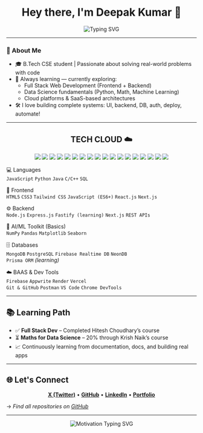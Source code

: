 <h1 align="center">Hey there, I'm Deepak Kumar 🍃</h1>

<p align="center">
  <img src="https://readme-typing-svg.herokuapp.com?font=Fira+Code&pause=1000&color=00FFFF&center=true&vCenter=true&width=650&lines=Full+Stack+Developer+%7C+Cloud+%2B+AI+Explorer;Passionate+about+building+real+projects+%26+clean+code;Python+%7C+JavaScript+Java+%7+%7C+%7C+C%2B%2B+%7C+SQL;React+%7C+Node.js+%7C+%7C+Express+%7C+Next.js" alt="Typing SVG" />
</p>

---
### 🚀 About Me

- 🎓 B.Tech CSE student | Passionate about solving real-world problems with code  
- 🧠 Always learning — currently exploring:
  - Full Stack Web Development (Frontend + Backend)
  - Data Science fundamentals (Python, Math, Machine Learning)
  - Cloud platforms & SaaS-based architectures
- 🛠️ I love building complete systems: UI, backend, DB, auth, deploy, automate!

---

<h2 align="center">TECH CLOUD ☁️</h2>

<p align="center">
  <img src="https://img.shields.io/badge/-JavaScript-black?style=for-the-badge&logo=javascript" />
  <img src="https://img.shields.io/badge/-Python-black?style=for-the-badge&logo=python" />
  <img src="https://img.shields.io/badge/-React-black?style=for-the-badge&logo=react" />
  <img src="https://img.shields.io/badge/-Node.js-black?style=for-the-badge&logo=node.js" />
  <img src="https://img.shields.io/badge/-Express-black?style=for-the-badge&logo=express" />
  <img src="https://img.shields.io/badge/-MongoDB-black?style=for-the-badge&logo=mongodb" />
  <img src="https://img.shields.io/badge/-PostgreSQL-black?style=for-the-badge&logo=postgresql" />
  <img src="https://img.shields.io/badge/-NeonDB-black?style=for-the-badge&logo=data:image/svg+xml;base64," />
  <img src="https://img.shields.io/badge/-Firebase-black?style=for-the-badge&logo=firebase" />
  <img src="https://img.shields.io/badge/-TailwindCSS-black?style=for-the-badge&logo=tailwind-css" />
  <img src="https://img.shields.io/badge/-Next.js-black?style=for-the-badge&logo=next.js" />
  <img src="https://img.shields.io/badge/-HTML5-black?style=for-the-badge&logo=html5" />
  <img src="https://img.shields.io/badge/-CSS3-black?style=for-the-badge&logo=css3" />
  <img src="https://img.shields.io/badge/-GitHub-black?style=for-the-badge&logo=github" />
  <img src="https://img.shields.io/badge/-VSCode-black?style=for-the-badge&logo=visualstudiocode" />
  <img src="https://img.shields.io/badge/-Prisma-black?style=for-the-badge&logo=prisma" />
  <img src="https://img.shields.io/badge/-Postman-black?style=for-the-badge&logo=postman" />
  <img src="https://img.shields.io/badge/-Appwrite-black?style=for-the-badge&logo=appwrite" />
</p>

 💻 Languages  
`JavaScript` `Python` `Java` `C/C++` `SQL`

 🎨 Frontend  
`HTML5` `CSS3` `Tailwind CSS` `JavaScript (ES6+)` `React.js` `Next.js`

 ⚙️ Backend  
`Node.js` `Express.js` `Fastify (learning)` `Next.js` `REST APIs`

 🤖 AI/ML Toolkit (Basics)  
`NumPy` `Pandas` `Matplotlib` `Seaborn`  

 🗄️ Databases  
`MongoDB` `PostgreSQL` `Firebase Realtime DB` `NeonDB`  
`Prisma ORM` *(learning)*

 ☁️ BAAS & Dev Tools  
`Firebase` `Appwrite` `Render` `Vercel`  
`Git & GitHub` `Postman` `VS Code` `Chrome DevTools`

---

## 📚 Learning Path

- ✅ **Full Stack Dev** – Completed Hitesh Choudhary’s course  
- ⏳ **Maths for Data Science** – 20% through Krish Naik’s course  
- 📈 Continuously learning from documentation, docs, and building real apps  

---

## 🌐 Let's Connect

<p align="center">
  <a href="https://x.com/dpk45deepak"><strong>X (Twitter)</strong></a> •
  <a href="https://github.com/deep-45deepak"><strong>GitHub</strong></a> •
  <a href="https://www.linkedin.com/in/deepak-kumar-15690b323/"><strong>LinkedIn</strong></a> •
  <a href="https://dpkk.netlify.app/"><strong>Portfolio</strong></a>
</p>

→ *Find all repositories on [GitHub](https://github.com/deep-45deepak?tab=repositories)*

---

<p align="center">
  <img src="https://readme-typing-svg.herokuapp.com?font=Fira+Code&pause=800&color=00FFFF&center=true&vCenter=true&&width=650&lines=Let's+code,+collab+and+grow+together!;Keep+learning.+Keep+building.+%F0%9F%9A%80" alt="Motivation Typing SVG" />
</p>
